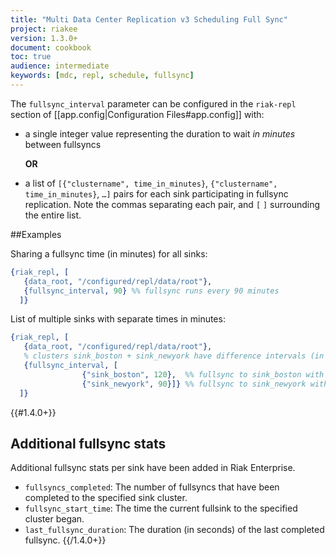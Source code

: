 ```yaml
---
title: "Multi Data Center Replication v3 Scheduling Full Sync"
project: riakee
version: 1.3.0+
document: cookbook
toc: true
audience: intermediate
keywords: [mdc, repl, schedule, fullsync]
---
```


The `fullsync_interval` parameter can be configured in the `riak-repl` section of [[app.config|Configuration Files#app.config]] with:

* a single integer value representing the duration to wait *in minutes* between fullsyncs

    **OR**


* a list of `[{"clustername", time_in_minutes}`, `{"clustername", time_in_minutes}`, `…]` pairs for each sink participating in fullsync replication. Note the commas separating each pair, and `[` `]` surrounding the entire list.

##Examples

Sharing a fullsync time (in minutes) for all sinks:

```erlang
{riak_repl, [
   {data_root, "/configured/repl/data/root"},
   {fullsync_interval, 90} %% fullsync runs every 90 minutes
  ]}
```

List of multiple sinks with separate times in minutes:

```erlang
{riak_repl, [
   {data_root, "/configured/repl/data/root"},
   % clusters sink_boston + sink_newyork have difference intervals (in minutes)
   {fullsync_interval, [
                {"sink_boston", 120},  %% fullsync to sink_boston with run every 120 minutes
                {"sink_newyork", 90}]} %% fullsync to sink_newyork with run every 90 minutes
  ]}
```

{{#1.4.0+}}
## Additional fullsync stats

Additional fullsync stats per sink have been added in Riak Enterprise.

* `fullsyncs_completed`: The number of fullsyncs that have been completed to the specified sink cluster.
* `fullsync_start_time`: The time the current fullsink to the specified cluster began.
* `last_fullsync_duration`: The duration (in seconds) of the last completed fullsync.
{{/1.4.0+}}
